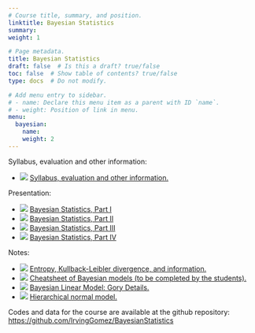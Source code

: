```yaml
---
# Course title, summary, and position.
linktitle: Bayesian Statistics
summary:
weight: 1

# Page metadata.
title: Bayesian Statistics
draft: false  # Is this a draft? true/false
toc: false  # Show table of contents? true/false
type: docs  # Do not modify.

# Add menu entry to sidebar.
# - name: Declare this menu item as a parent with ID `name`.
# - weight: Position of link in menu.
menu:
  bayesian:
    name:
    weight: 2
---
```


Syllabus, evaluation and other information:

<ul>
  <li>
    <span class="inline-svg"> <img src="book.svg"/>
      <a href="programa_bayesian_2023_1.pdf">
        Syllabus, evaluation and other information.
      </a>
    </span>
  </li>
</ul>

Presentation:

<ul>
  <li>
    <span class="inline-svg"> <img src="tv.svg"/>
      <a href="bayesian_statistics_2023_parte1.pdf">
        Bayesian Statistics, Part I
      </a>
    </span>
  </li>
  <li>
    <span class="inline-svg"> <img src="tv.svg"/>
      <a href="bayesian_statistics_2023_parte2.pdf">
        Bayesian Statistics, Part II
      </a>
    </span>
  </li>
  <li>
    <span class="inline-svg"> <img src="tv.svg"/>
      <a href="bayesian_statistics_2023_parte3.pdf">
        Bayesian Statistics, Part III
      </a>
    </span>
  </li>
  <li>
    <span class="inline-svg"> <img src="tv.svg"/>
      <a href="bayesian_statistics_2023_parte4.pdf">
        Bayesian Statistics, Part IV
      </a>
    </span>
  </li>
</ul>

Notes:

<ul>
  <li>
    <span class="inline-svg"> <img src="book.svg"/>
      <a href="EntropyDivergenceKullbackLeiblerInformation.pdf">
        Entropy, Kullback-Leibler divergence, and information.
      </a>
    </span>
  </li>
  <li>
    <span class="inline-svg"> <img src="book.svg"/>
      <a href="CheatsheetBayesianModelsStudentsVersion.pdf">
        Cheatsheet of Bayesian models (to be completed by the students).
      </a>
    </span>
  </li>
  <li>
    <span class="inline-svg"> <img src="book.svg"/>
      <a href="GoryDetailsStudentsVersion.pdf">
        Bayesian Linear Model: Gory Details.
      </a>
    </span>
  </li>
  <li>
    <span class="inline-svg"> <img src="book.svg"/>
      <a href="HierarchicalNormalModel.pdf">
        Hierarchical normal model.
      </a>
    </span>
  </li>
</ul>

Codes and data for the course are available at the github repository:
<a href="https://github.com/IrvingGomez/BayesianStatistics">https://github.com/IrvingGomez/BayesianStatistics</a>